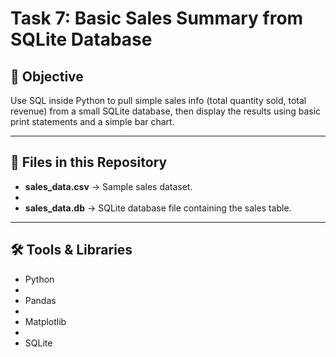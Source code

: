 # Task 7: Basic Sales Summary from SQLite Database

## 📌 Objective
Use SQL inside Python to pull simple sales info (total quantity sold, total revenue) from a small SQLite database, then display the results using basic print statements and a simple bar chart.

---

## 📂 Files in this Repository

- **sales_data.csv** → Sample sales dataset.
- 
- **sales_data.db** → SQLite database file containing the sales table.

---

## 🛠 Tools & Libraries

- Python
- 
- Pandas
- 
- Matplotlib
- 
- SQLite


